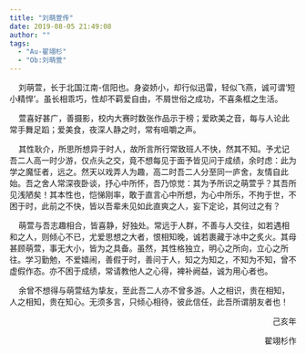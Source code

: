 ```yaml
---
title: "刘萌萱传"
date: 2019-08-05 21:49:08
author: ""
tags: 
  - "Au-翟翊杉"
  - "Ob:刘萌萱"
---
```


<p>&nbsp; &nbsp; 刘萌萱，长于北国江南-信阳也。身姿娇小，却行似迅雷，轻似飞燕，诚可谓&lsquo;短小精悍&rsquo;。虽长相乖巧，性却不羁爱自由，不屑世俗之成功，不喜条框之生活。</p>
<p>&nbsp; &nbsp;&nbsp;萱喜好甚广，善摄影，校内大赛时数张作品示于榜；爱欧美之音，每与人论此常手舞足蹈；爱美食，夜深人静之时，常有咀嚼之声。</p>
<p>&nbsp; &nbsp;&nbsp;其性耿介，所思所想异于时人，故所言所行常致班人不快，然其不知。予尤记吾二人高一时少游，仅点头之交，竟不想每见于面予皆见问于成绩，余时虑：此为学之魔怔者，远之。然天以戏弄人为趣，高二时吾二人分至同一庐舍，友情自此始。吾之舍人常深夜卧谈，抒心中所怀，吾乃惊觉：其为予所识之萌萱乎？其吾所见浅陋矣！其本性也，恺悌刚率，敢于直言心中所想，为心中所乐，不拘于世，不困于时，此前之不快，皆以吾辈未见如此直爽之人，妄下定论，其何过之有？</p>
<p>&nbsp; &nbsp;&nbsp;萌萱与吾志趣相合，皆喜静，好独处。常远于人群，不善与人交往，如若遇相和之人，则倾心不已，尤爱思想之大者，恨相知晚，诚若裹藏于冰中之炙火。其母甚顾萌萱，事无大小，皆为之具备。虽然，其性格独立，明心之所向，立心之所往。学习勤勉，不爱嬉闹，善假于时，善问于人，知之为知之，不知为不知，曾不虚假作态。亦不困于成绩，常请教他人之心得，裨补阙益，诚为用心者也。</p>
<p>&nbsp; &nbsp;&nbsp;余曾不想得与萌萱结为挚友，至此吾二人亦不曾多游。人之相识，贵在相知，人之相知，贵在知心。无须多言，只倾心相待，彼此信任，此吾所谓朋友者也！</p>
<p style="text-align: right;">&nbsp;&nbsp;&nbsp;&nbsp;&nbsp;&nbsp;&nbsp;&nbsp;&nbsp;&nbsp;&nbsp;&nbsp;&nbsp;&nbsp;&nbsp;&nbsp;&nbsp;&nbsp;&nbsp;&nbsp;&nbsp;&nbsp;&nbsp;&nbsp;&nbsp;&nbsp;己亥年</p>
<p style="text-align: right;">&nbsp;&nbsp;&nbsp;&nbsp;&nbsp;&nbsp;&nbsp;&nbsp;&nbsp;&nbsp;&nbsp;&nbsp;&nbsp;&nbsp;&nbsp;&nbsp;&nbsp;&nbsp;&nbsp;&nbsp;&nbsp;&nbsp;&nbsp;&nbsp;&nbsp;翟翊杉作</p>